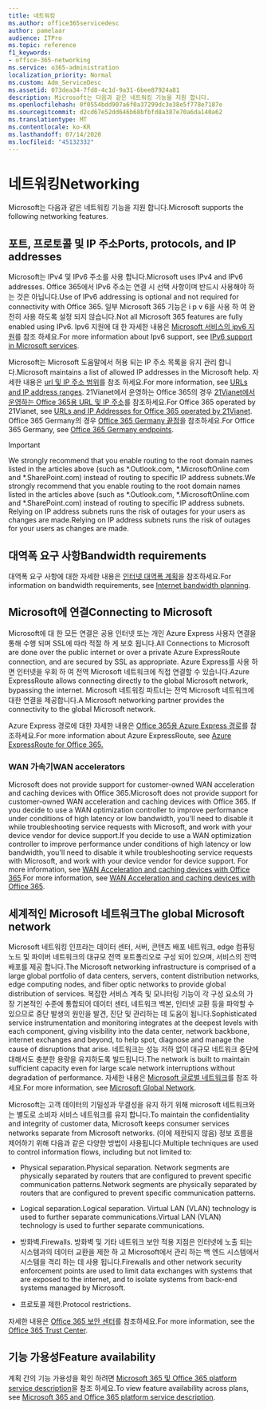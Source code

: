```yaml
---
title: 네트워킹
ms.author: office365servicedesc
author: pamelaar
audience: ITPro
ms.topic: reference
f1_keywords:
- office-365-networking
ms.service: o365-administration
localization_priority: Normal
ms.custom: Adm_ServiceDesc
ms.assetid: 073dea34-7fd8-4c1d-9a31-6bee87924a81
description: Microsoft는 다음과 같은 네트워킹 기능을 지원 합니다.
ms.openlocfilehash: 0f0554bdd907a6f0a37299dc3e38e5f778e7187e
ms.sourcegitcommit: d2cd67e52dd646b68bfbfd8a387e70a6da140a62
ms.translationtype: MT
ms.contentlocale: ko-KR
ms.lasthandoff: 07/14/2020
ms.locfileid: "45132332"
---
```

# <a name="networking"></a><span data-ttu-id="923f7-103">네트워킹</span><span class="sxs-lookup"><span data-stu-id="923f7-103">Networking</span></span>

<span data-ttu-id="923f7-104">Microsoft는 다음과 같은 네트워킹 기능을 지원 합니다.</span><span class="sxs-lookup"><span data-stu-id="923f7-104">Microsoft supports the following networking features.</span></span>
  
## <a name="ports-protocols-and-ip-addresses"></a><span data-ttu-id="923f7-105">포트, 프로토콜 및 IP 주소</span><span class="sxs-lookup"><span data-stu-id="923f7-105">Ports, protocols, and IP addresses</span></span>

<span data-ttu-id="923f7-106">Microsoft는 IPv4 및 IPv6 주소를 사용 합니다.</span><span class="sxs-lookup"><span data-stu-id="923f7-106">Microsoft uses IPv4 and IPv6 addresses.</span></span> <span data-ttu-id="923f7-107">Office 365에서 IPv6 주소는 연결 시 선택 사항이며 반드시 사용해야 하는 것은 아닙니다.</span><span class="sxs-lookup"><span data-stu-id="923f7-107">Use of IPv6 addressing is optional and not required for connectivity with Office 365.</span></span> <span data-ttu-id="923f7-108">일부 Microsoft 365 기능은 i p v 6을 사용 하 여 완전히 사용 하도록 설정 되지 않습니다.</span><span class="sxs-lookup"><span data-stu-id="923f7-108">Not all Microsoft 365 features are fully enabled using IPv6.</span></span> <span data-ttu-id="923f7-109">Ipv6 지원에 대 한 자세한 내용은 [Microsoft 서비스의 ipv6 지원](https://docs.microsoft.com/office365/enterprise/ipv6-support)를 참조 하세요.</span><span class="sxs-lookup"><span data-stu-id="923f7-109">For more information about Ipv6 support, see [IPv6 support in Microsoft services](https://docs.microsoft.com/office365/enterprise/ipv6-support).</span></span>
  
<span data-ttu-id="923f7-110">Microsoft는 Microsoft 도움말에서 허용 되는 IP 주소 목록을 유지 관리 합니다.</span><span class="sxs-lookup"><span data-stu-id="923f7-110">Microsoft maintains a list of allowed IP addresses in the Microsoft help.</span></span> <span data-ttu-id="923f7-111">자세한 내용은 [url 및 IP 주소 범위](https://docs.microsoft.com/office365/enterprise/urls-and-ip-address-ranges)를 참조 하세요.</span><span class="sxs-lookup"><span data-stu-id="923f7-111">For more information, see [URLs and IP address ranges](https://docs.microsoft.com/office365/enterprise/urls-and-ip-address-ranges).</span></span> <span data-ttu-id="923f7-112">21Vianet에서 운영하는 Office 365의 경우 [21Vianet에서 운영하는 Office 365용 URL 및 IP 주소](https://docs.microsoft.com/office365/enterprise/managing-office-365-endpoints)를 참조하세요.</span><span class="sxs-lookup"><span data-stu-id="923f7-112">For Office 365 operated by 21Vianet, see [URLs and IP Addresses for Office 365 operated by 21Vianet](https://docs.microsoft.com/office365/enterprise/managing-office-365-endpoints).</span></span> <span data-ttu-id="923f7-113">Office 365 Germany의 경우 [Office 365 Germany 끝점](https://support.office.com/article/Office-365-Germany-endpoints-8a113a50-0071-4155-bb8e-eba5a8dbd4c8)을 참조하세요.</span><span class="sxs-lookup"><span data-stu-id="923f7-113">For Office 365 Germany, see [Office 365 Germany endpoints](https://support.office.com/article/Office-365-Germany-endpoints-8a113a50-0071-4155-bb8e-eba5a8dbd4c8).</span></span>
  
> [!IMPORTANT]
> <span data-ttu-id="923f7-114">We strongly recommend that you enable routing to the root domain names listed in the articles above (such as \*.Outlook.com, \*.MicrosoftOnline.com and \*.SharePoint.com) instead of routing to specific IP address subnets.</span><span class="sxs-lookup"><span data-stu-id="923f7-114">We strongly recommend that you enable routing to the root domain names listed in the articles above (such as \*.Outlook.com, \*.MicrosoftOnline.com and \*.SharePoint.com) instead of routing to specific IP address subnets.</span></span> <span data-ttu-id="923f7-115">Relying on IP address subnets runs the risk of outages for your users as changes are made.</span><span class="sxs-lookup"><span data-stu-id="923f7-115">Relying on IP address subnets runs the risk of outages for your users as changes are made.</span></span> 
  
## <a name="bandwidth-requirements"></a><span data-ttu-id="923f7-116">대역폭 요구 사항</span><span class="sxs-lookup"><span data-stu-id="923f7-116">Bandwidth requirements</span></span>

<span data-ttu-id="923f7-117">대역폭 요구 사항에 대한 자세한 내용은 [인터넷 대역폭 계획](https://docs.microsoft.com/office365/enterprise/network-planning-and-performance)을 참조하세요.</span><span class="sxs-lookup"><span data-stu-id="923f7-117">For information on bandwidth requirements, see [Internet bandwidth planning](https://docs.microsoft.com/office365/enterprise/network-planning-and-performance).</span></span>
  
## <a name="connecting-to-microsoft"></a><span data-ttu-id="923f7-118">Microsoft에 연결</span><span class="sxs-lookup"><span data-stu-id="923f7-118">Connecting to Microsoft</span></span>

<span data-ttu-id="923f7-119">Microsoft에 대 한 모든 연결은 공용 인터넷 또는 개인 Azure Express 사용자 연결을 통해 수행 되며 SSL에 따라 적절 하 게 보호 됩니다.</span><span class="sxs-lookup"><span data-stu-id="923f7-119">All Connections to Microsoft are done over the public internet or over a private Azure ExpressRoute connection, and are secured by SSL as appropriate.</span></span> <span data-ttu-id="923f7-120">Azure Express를 사용 하면 인터넷을 우회 하 여 전역 Microsoft 네트워크에 직접 연결할 수 있습니다.</span><span class="sxs-lookup"><span data-stu-id="923f7-120">Azure ExpressRoute allows connecting directly to the global Microsoft network, bypassing the internet.</span></span> <span data-ttu-id="923f7-121">Microsoft 네트워킹 파트너는 전역 Microsoft 네트워크에 대한 연결을 제공합니다.</span><span class="sxs-lookup"><span data-stu-id="923f7-121">A Microsoft networking partner provides the connectivity to the global Microsoft network.</span></span>
  
<span data-ttu-id="923f7-122">Azure Express 경로에 대한 자세한 내용은 [Office 365용 Azure Express 경로](https://aka.ms/expressrouteoffice365)를 참조하세요.</span><span class="sxs-lookup"><span data-stu-id="923f7-122">For more information about Azure ExpressRoute, see [Azure ExpressRoute for Office 365.](https://aka.ms/expressrouteoffice365)</span></span>
  
### <a name="wan-accelerators"></a><span data-ttu-id="923f7-123">WAN 가속기</span><span class="sxs-lookup"><span data-stu-id="923f7-123">WAN accelerators</span></span>

<span data-ttu-id="923f7-124">Microsoft does not provide support for customer-owned WAN acceleration and caching devices with Office 365.</span><span class="sxs-lookup"><span data-stu-id="923f7-124">Microsoft does not provide support for customer-owned WAN acceleration and caching devices with Office 365.</span></span> <span data-ttu-id="923f7-125">If you decide to use a WAN optimization controller to improve performance under conditions of high latency or low bandwidth, you'll need to disable it while troubleshooting service requests with Microsoft, and work with your device vendor for device support.</span><span class="sxs-lookup"><span data-stu-id="923f7-125">If you decide to use a WAN optimization controller to improve performance under conditions of high latency or low bandwidth, you'll need to disable it while troubleshooting service requests with Microsoft, and work with your device vendor for device support.</span></span> <span data-ttu-id="923f7-126">For more information, see [WAN Acceleration and caching devices with Office 365](https://support.microsoft.com/help/2690045/using-third-party-network-devices-or-solutions-with-office-365).</span><span class="sxs-lookup"><span data-stu-id="923f7-126">For more information, see [WAN Acceleration and caching devices with Office 365](https://support.microsoft.com/help/2690045/using-third-party-network-devices-or-solutions-with-office-365).</span></span>
  
## <a name="the-global-microsoft-network"></a><span data-ttu-id="923f7-127">세계적인 Microsoft 네트워크</span><span class="sxs-lookup"><span data-stu-id="923f7-127">The global Microsoft network</span></span>

<span data-ttu-id="923f7-128">Microsoft 네트워킹 인프라는 데이터 센터, 서버, 콘텐츠 배포 네트워크, edge 컴퓨팅 노드 및 파이버 네트워크의 대규모 전역 포트폴리오로 구성 되어 있으며, 서비스의 전역 배포를 제공 합니다.</span><span class="sxs-lookup"><span data-stu-id="923f7-128">The Microsoft networking infrastructure is comprised of a large global portfolio of data centers, servers, content distribution networks, edge computing nodes, and fiber optic networks to provide global distribution of services.</span></span> <span data-ttu-id="923f7-129">복잡한 서비스 계측 및 모니터링 기능이 각 구성 요소의 가장 기본적인 수준에 통합되어 데이터 센터, 네트워크 백본, 인터넷 교환 등을 파악할 수 있으므로 중단 발생의 원인을 발견, 진단 및 관리하는 데 도움이 됩니다.</span><span class="sxs-lookup"><span data-stu-id="923f7-129">Sophisticated service instrumentation and monitoring integrates at the deepest levels with each component, giving visibility into the data center, network backbone, internet exchanges and beyond, to help spot, diagnose and manage the cause of disruptions that arise.</span></span> <span data-ttu-id="923f7-130">네트워크는 성능 저하 없이 대규모 네트워크 중단에 대해서도 충분한 용량을 유지하도록 빌드됩니다.</span><span class="sxs-lookup"><span data-stu-id="923f7-130">The network is built to maintain sufficient capacity even for large scale network interruptions without degradation of performance.</span></span> <span data-ttu-id="923f7-131">자세한 내용은 [Microsoft 글로벌 네트워크](https://docs.microsoft.com/azure/networking/microsoft-global-network)를 참조 하세요.</span><span class="sxs-lookup"><span data-stu-id="923f7-131">For more information, see [Microsoft Global Network](https://docs.microsoft.com/azure/networking/microsoft-global-network).</span></span> 
  
<span data-ttu-id="923f7-132">Microsoft는 고객 데이터의 기밀성과 무결성을 유지 하기 위해 microsoft 네트워크와는 별도로 소비자 서비스 네트워크를 유지 합니다.</span><span class="sxs-lookup"><span data-stu-id="923f7-132">To maintain the confidentiality and integrity of customer data, Microsoft keeps consumer services networks separate from Microsoft networks.</span></span> <span data-ttu-id="923f7-133">(이에 제한되지 않음) 정보 흐름을 제어하기 위해 다음과 같은 다양한 방법이 사용됩니다.</span><span class="sxs-lookup"><span data-stu-id="923f7-133">Multiple techniques are used to control information flows, including but not limited to:</span></span>
  
- <span data-ttu-id="923f7-134">Physical separation.</span><span class="sxs-lookup"><span data-stu-id="923f7-134">Physical separation.</span></span> <span data-ttu-id="923f7-135">Network segments are physically separated by routers that are configured to prevent specific communication patterns.</span><span class="sxs-lookup"><span data-stu-id="923f7-135">Network segments are physically separated by routers that are configured to prevent specific communication patterns.</span></span>
    
- <span data-ttu-id="923f7-136">Logical separation.</span><span class="sxs-lookup"><span data-stu-id="923f7-136">Logical separation.</span></span> <span data-ttu-id="923f7-137">Virtual LAN (VLAN) technology is used to further separate communications.</span><span class="sxs-lookup"><span data-stu-id="923f7-137">Virtual LAN (VLAN) technology is used to further separate communications.</span></span>
    
- <span data-ttu-id="923f7-138">방화벽.</span><span class="sxs-lookup"><span data-stu-id="923f7-138">Firewalls.</span></span> <span data-ttu-id="923f7-139">방화벽 및 기타 네트워크 보안 적용 지점은 인터넷에 노출 되는 시스템과의 데이터 교환을 제한 하 고 Microsoft에서 관리 하는 백 엔드 시스템에서 시스템을 격리 하는 데 사용 됩니다.</span><span class="sxs-lookup"><span data-stu-id="923f7-139">Firewalls and other network security enforcement points are used to limit data exchanges with systems that are exposed to the internet, and to isolate systems from back-end systems managed by Microsoft.</span></span> 
    
- <span data-ttu-id="923f7-140">프로토콜 제한.</span><span class="sxs-lookup"><span data-stu-id="923f7-140">Protocol restrictions.</span></span>
    
<span data-ttu-id="923f7-141">자세한 내용은 [Office 365 보안 센터](https://www.microsoft.com/trust-center)를 참조하세요.</span><span class="sxs-lookup"><span data-stu-id="923f7-141">For more information, see the [Office 365 Trust Center](https://www.microsoft.com/trust-center).</span></span> 
  
## <a name="feature-availability"></a><span data-ttu-id="923f7-142">기능 가용성</span><span class="sxs-lookup"><span data-stu-id="923f7-142">Feature availability</span></span>

<span data-ttu-id="923f7-143">계획 간의 기능 가용성을 확인 하려면 [Microsoft 365 및 Office 365 platform service description](office-365-platform-service-description.md)을 참조 하세요.</span><span class="sxs-lookup"><span data-stu-id="923f7-143">To view feature availability across plans, see [Microsoft 365 and Office 365 platform service description](office-365-platform-service-description.md).</span></span>
  

